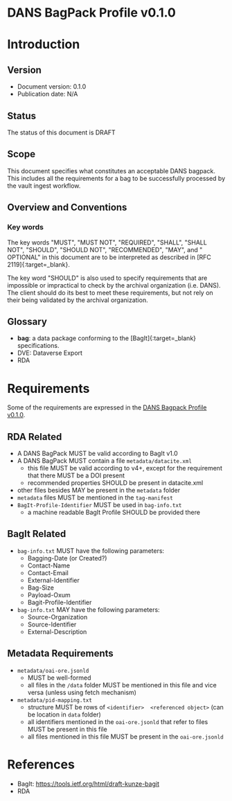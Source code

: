 DANS BagPack Profile v0.1.0
===========================

# Introduction
## Version
* Document version: 0.1.0
* Publication date: N/A
## Status
The status of this document is DRAFT
## Scope
This document specifies what constitutes an acceptable DANS bagpack. This includes all the requirements for a bag to be
successfully processed by the vault ingest workflow.
## Overview and Conventions
### Key words
The key words "MUST", "MUST NOT", "REQUIRED", "SHALL", "SHALL NOT", "SHOULD", "SHOULD NOT", "RECOMMENDED",  "MAY", and "
OPTIONAL" in this document are to be interpreted as described in [RFC 2119]{:target=_blank}.

The key word "SHOULD" is also used to specify requirements that are impossible or impractical to check by the archival
organization (i.e. DANS). The client should do its best to meet these requirements, but not rely on their being
validated by the archival organization.
## Glossary
 - **bag**: a data package conforming to the [BagIt]{:target=\_blank} specifications.
 - DVE: Dataverse Export
 - RDA
# Requirements
Some of the requirements are expressed in the [DANS Bagpack Profile v0.1.0](dans-bagpack-profile-0.1.0.md).
## RDA Related
- A DANS BagPack MUST be valid according to BagIt v1.0
- A DANS BagPack MUST contain a file `metadata/datacite.xml`
	- this file MUST be valid according to v4+, except for the requirement that there MUST be a DOI present
	- recommended properties SHOULD be present in datacite.xml
- other files besides MAY be present in the `metadata` folder
- `metadata` files MUST be mentioned in the `tag-manifest`
- `BagIt-Profile-Identifier` MUST be used in `bag-info.txt`
	-  a machine readable BagIt Profile SHOULD be provided there
## BagIt Related
- `bag-info.txt` MUST have the following parameters:
	- Bagging-Date (or Created?)
	- Contact-Name
	- Contact-Email
	- External-Identifier
	- Bag-Size
	- Payload-Oxum
	- Bagit-Profile-Identifier
- `bag-info.txt` MAY have the following parameters:
	- Source-Organization
	- Source-Identifier
	- External-Description
## Metadata Requirements
- `metadata/oai-ore.jsonld`
	- MUST be well-formed
	- all files in the `/data` folder MUST be mentioned in this file and vice versa (unless using fetch mechanism)
- `metadata/pid-mapping.txt`
	- structure MUST be rows of `<identifier>  <referenced object>` (can be location in `data` folder)
	- all identifiers mentioned in the `oai-ore.jsonld` that refer to files MUST be present in this file
	- all files mentioned in this file MUST be present in the `oai-ore.jsonld`

# References
 - BagIt: https://tools.ietf.org/html/draft-kunze-bagit
 - RDA

